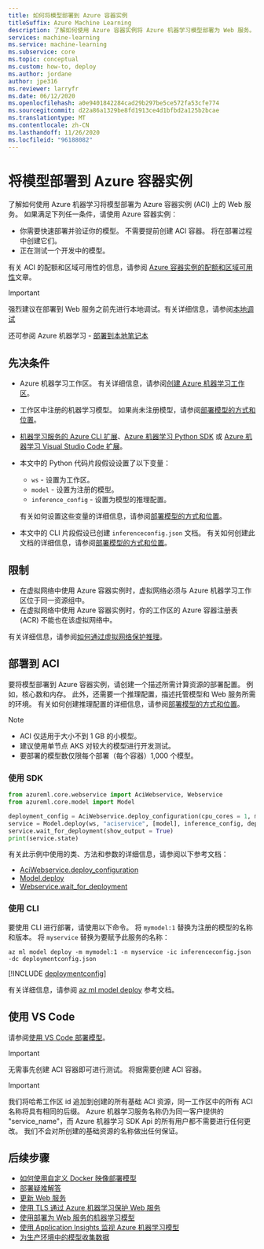 ```yaml
---
title: 如何将模型部署到 Azure 容器实例
titleSuffix: Azure Machine Learning
description: 了解如何使用 Azure 容器实例将 Azure 机器学习模型部署为 Web 服务。
services: machine-learning
ms.service: machine-learning
ms.subservice: core
ms.topic: conceptual
ms.custom: how-to, deploy
ms.author: jordane
author: jpe316
ms.reviewer: larryfr
ms.date: 06/12/2020
ms.openlocfilehash: a0e9401842284cad29b297be5ce572fa53cfe774
ms.sourcegitcommit: d22a86a1329be8fd1913ce4d1bfbd2a125b2bcae
ms.translationtype: MT
ms.contentlocale: zh-CN
ms.lasthandoff: 11/26/2020
ms.locfileid: "96188082"
---
```

# <a name="deploy-a-model-to-azure-container-instances"></a>将模型部署到 Azure 容器实例

了解如何使用 Azure 机器学习将模型部署为 Azure 容器实例 (ACI) 上的 Web 服务。 如果满足下列任一条件，请使用 Azure 容器实例：

- 你需要快速部署并验证你的模型。 不需要提前创建 ACI 容器。 将在部署过程中创建它们。
- 正在测试一个开发中的模型。 

有关 ACI 的配额和区域可用性的信息，请参阅 [Azure 容器实例的配额和区域可用性](../container-instances/container-instances-quotas.md)文章。

> [!IMPORTANT]
> 强烈建议在部署到 Web 服务之前先进行本地调试。有关详细信息，请参阅[本地调试](./how-to-troubleshoot-deployment-local.md)
>
> 还可参阅 Azure 机器学习 - [部署到本地笔记本](https://github.com/Azure/MachineLearningNotebooks/tree/master/how-to-use-azureml/deployment/deploy-to-local)

## <a name="prerequisites"></a>先决条件

- Azure 机器学习工作区。 有关详细信息，请参阅[创建 Azure 机器学习工作区](how-to-manage-workspace.md)。

- 工作区中注册的机器学习模型。 如果尚未注册模型，请参阅[部署模型的方式和位置](how-to-deploy-and-where.md)。

- [机器学习服务的 Azure CLI 扩展](reference-azure-machine-learning-cli.md)、[Azure 机器学习 Python SDK](/python/api/overview/azure/ml/intro?preserve-view=true&view=azure-ml-py) 或 [Azure 机器学习 Visual Studio Code 扩展](tutorial-setup-vscode-extension.md)。

- 本文中的 Python 代码片段假设设置了以下变量：

    * `ws` - 设置为工作区。
    * `model` - 设置为注册的模型。
    * `inference_config` - 设置为模型的推理配置。

    有关如何设置这些变量的详细信息，请参阅[部署模型的方式和位置](how-to-deploy-and-where.md)。

- 本文中的 CLI 片段假设已创建 `inferenceconfig.json` 文档。 有关如何创建此文档的详细信息，请参阅[部署模型的方式和位置](how-to-deploy-and-where.md)。

## <a name="limitations"></a>限制

* 在虚拟网络中使用 Azure 容器实例时，虚拟网络必须与 Azure 机器学习工作区位于同一资源组中。
* 在虚拟网络中使用 Azure 容器实例时，你的工作区的 Azure 容器注册表 (ACR) 不能也在该虚拟网络中。

有关详细信息，请参阅[如何通过虚拟网络保护推理](how-to-secure-inferencing-vnet.md#enable-azure-container-instances-aci)。

## <a name="deploy-to-aci"></a>部署到 ACI

要将模型部署到 Azure 容器实例，请创建一个描述所需计算资源的部署配置。 例如，核心数和内存。 此外，还需要一个推理配置，描述托管模型和 Web 服务所需的环境。 有关如何创建推理配置的详细信息，请参阅[部署模型的方式和位置](how-to-deploy-and-where.md)。

> [!NOTE]
> * ACI 仅适用于大小不到 1 GB 的小模型。 
> * 建议使用单节点 AKS 对较大的模型进行开发测试。
> * 要部署的模型数仅限每个部署（每个容器）1,000 个模型。 

### <a name="using-the-sdk"></a>使用 SDK

```python
from azureml.core.webservice import AciWebservice, Webservice
from azureml.core.model import Model

deployment_config = AciWebservice.deploy_configuration(cpu_cores = 1, memory_gb = 1)
service = Model.deploy(ws, "aciservice", [model], inference_config, deployment_config)
service.wait_for_deployment(show_output = True)
print(service.state)
```

有关此示例中使用的类、方法和参数的详细信息，请参阅以下参考文档：

* [AciWebservice.deploy_configuration](/python/api/azureml-core/azureml.core.webservice.aciwebservice?preserve-view=true&view=azure-ml-py#&preserve-view=truedeploy-configuration-cpu-cores-none--memory-gb-none--tags-none--properties-none--description-none--location-none--auth-enabled-none--ssl-enabled-none--enable-app-insights-none--ssl-cert-pem-file-none--ssl-key-pem-file-none--ssl-cname-none--dns-name-label-none--primary-key-none--secondary-key-none--collect-model-data-none--cmk-vault-base-url-none--cmk-key-name-none--cmk-key-version-none-)
* [Model.deploy](/python/api/azureml-core/azureml.core.model.model?preserve-view=true&view=azure-ml-py#&preserve-view=truedeploy-workspace--name--models--inference-config-none--deployment-config-none--deployment-target-none--overwrite-false-)
* [Webservice.wait_for_deployment](/python/api/azureml-core/azureml.core.webservice%28class%29?preserve-view=true&view=azure-ml-py#&preserve-view=truewait-for-deployment-show-output-false-)

### <a name="using-the-cli"></a>使用 CLI

要使用 CLI 进行部署，请使用以下命令。 将 `mymodel:1` 替换为注册的模型的名称和版本。 将 `myservice` 替换为要赋予此服务的名称：

```azurecli-interactive
az ml model deploy -m mymodel:1 -n myservice -ic inferenceconfig.json -dc deploymentconfig.json
```

[!INCLUDE [deploymentconfig](../../includes/machine-learning-service-aci-deploy-config.md)]

有关详细信息，请参阅 [az ml model deploy](/cli/azure/ext/azure-cli-ml/ml/model?preserve-view=true&view=azure-cli-latest#ext-azure-cli-ml-az-ml-model-deploy) 参考文档。 

## <a name="using-vs-code"></a>使用 VS Code

请参阅[使用 VS Code 部署模型](tutorial-train-deploy-image-classification-model-vscode.md#deploy-the-model)。

> [!IMPORTANT]
> 无需事先创建 ACI 容器即可进行测试。 将据需要创建 ACI 容器。

> [!IMPORTANT]
> 我们将哈希工作区 id 追加到创建的所有基础 ACI 资源，同一工作区中的所有 ACI 名称将具有相同的后缀。 Azure 机器学习服务名称仍为同一客户提供的 "service_name"，而 Azure 机器学习 SDK Api 的所有用户都不需要进行任何更改。 我们不会对所创建的基础资源的名称做出任何保证。

## <a name="next-steps"></a>后续步骤

* [如何使用自定义 Docker 映像部署模型](how-to-deploy-custom-docker-image.md)
* [部署疑难解答](how-to-troubleshoot-deployment.md)
* [更新 Web 服务](how-to-deploy-update-web-service.md)
* [使用 TLS 通过 Azure 机器学习保护 Web 服务](how-to-secure-web-service.md)
* [使用部署为 Web 服务的机器学习模型](how-to-consume-web-service.md)
* [使用 Application Insights 监视 Azure 机器学习模型](how-to-enable-app-insights.md)
* [为生产环境中的模型收集数据](how-to-enable-data-collection.md)